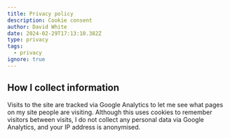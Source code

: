 ```yaml
---
title: Privacy policy
description: Cookie consent
author: David White
date: 2024-02-29T17:13:10.382Z
type: privacy
tags:
  - privacy
ignore: true
---
```

## How I collect information

Visits to the site are tracked via Google Analytics to let me see what pages on my site people are visiting. Although this uses cookies to remember visitors between visits, I do not collect any personal data via Google Analytics, and your IP address is anonymised.
